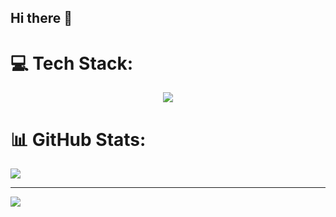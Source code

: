 ## Hi there 👋

# 💻 Tech Stack:
<p align="center">
  <a href="https://skillicons.dev">
    <img src="https://skillicons.dev/icons?i=cs,ableton,eclipse,html,ubuntu,visualstudio,vscode,git,github&perline=8" />
  </a>
</p>

# 📊 GitHub Stats:
![](https://github-readme-stats.vercel.app/api/top-langs/?username=bryamaranguri&theme=dark&hide_border=false&include_all_commits=false&count_private=false&layout=compact)

---
[![](https://visitcount.itsvg.in/api?id=bryamaranguri&icon=0&color=0)](https://visitcount.itsvg.in)
